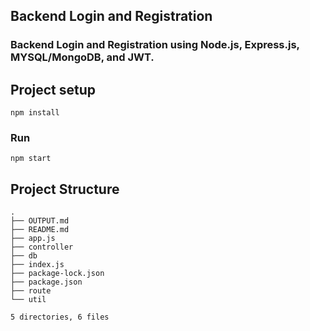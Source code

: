 ## Backend Login and Registration

### Backend Login and Registration using Node.js, Express.js, MYSQL/MongoDB, and JWT.

## Project setup

```
npm install
```

### Run

```
npm start
```

## Project Structure

```
.
├── OUTPUT.md
├── README.md
├── app.js
├── controller
├── db
├── index.js
├── package-lock.json
├── package.json
├── route
└── util

5 directories, 6 files

```
